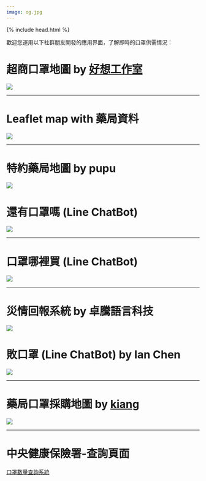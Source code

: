 ```yaml
---
image: og.jpg
---
```

{% include head.html %}

歡迎您運用以下社群朋友開發的應用界面，了解即時的口罩供需情況：

# 超商口罩地圖 by <a href="https://www.facebook.com/chanwei.wu/posts/10216387734751598" target="_blank">好想工作室</a>
<a href="https://mask.goodideas-studio.com/"><img max-height="500px" max-width="500px" src="https://g0vhackmd.blob.core.windows.net/g0v-hackmd-images/upload_75d80589edb4e4c8fc0c5a0cfe402f5e"></a>

---

# Leaflet map with 藥局資料
<a href="https://kuro.tw/mask-map/"><img max-height="500px" max-width="500px" src="https://g0vhackmd.blob.core.windows.net/g0v-hackmd-images/upload_74a89e4c15b95209aee65e89cb7496d7"></a>

---

# 特約藥局地圖 by pupu
<a href="https://taiwan-health-insurance-contracted-pharmacy.pu.idv.tw/"><img max-height="500px" max-width="500px" src="https://g0vhackmd.blob.core.windows.net/g0v-hackmd-images/upload_ed8e30acd6850fb24b8bf7134f3712f2"></a>

# 還有口罩嗎 (Line ChatBot)
<a href="https://line.me/ti/p/@592zrdyn"><img max-height="500px" max-width="500px" src="https://g0vhackmd.blob.core.windows.net/g0v-hackmd-images/upload_3a9daa5e96d7ffcb221bdf1e07c05642"></a>

---

# 口罩哪裡買 (Line ChatBot)
<a href="https://line.naver.jp/ti/p/@960iorjj"><img max-height="500px" max-width="500px" src="https://i.imgur.com/7nlL0nj.jpg"></a>

---

# 災情回報系統 by 卓騰語言科技
<a href="https://wewatch.city/"><img max-height="500px" max-width="500px" src="https://g0vhackmd.blob.core.windows.net/g0v-hackmd-images/upload_21e8f1d2138616cd6404748576401126"></a>

# 敗口罩 (Line ChatBot) by Ian Chen
<a href="https://line.me/ti/p/@054ehalj"><img max-height="500px" max-width="500px" src="https://i.imgur.com/9RP9aVX.jpg"></a>

---

# 藥局口罩採購地圖 by <a href="https://kiang.github.io/" target="_blank">kiang</a>
<a href="https://kiang.github.io/pharmacies/"><img max-height="500px" max-width="500px" src="http://kiang.github.io/pharmacies/og_image.png"></a>

---

# 中央健康保險署-查詢頁面
<a href="https://www.nhi.gov.tw/Content_List.aspx?n=395F52D193F3B5C7&topn=787128DAD5F71B1A">口罩數量查詢系統</a>
